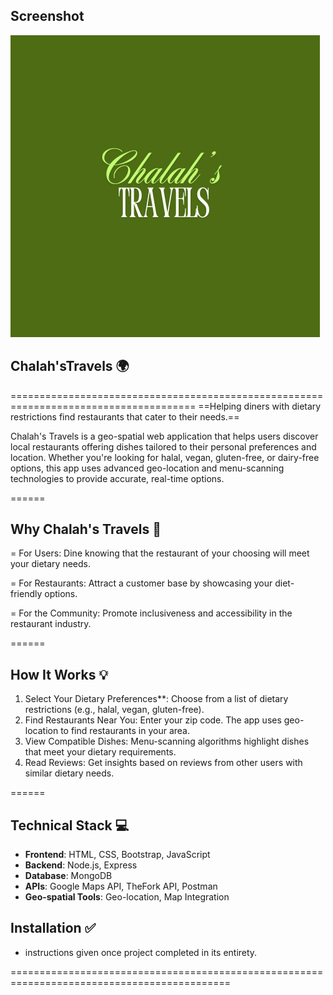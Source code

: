 ## Screenshot
![Chalah's Travels Logo](image.png)


## Chalah'sTravels 🌍
======================================================================================
==Helping diners with dietary restrictions find restaurants that cater to their needs.==

Chalah's Travels is a geo-spatial web application that helps users discover local restaurants offering dishes tailored to their personal preferences and location. Whether you're looking for halal, vegan, gluten-free, or dairy-free options, this app uses advanced geo-location and menu-scanning technologies to provide accurate, real-time options.

======

## Why Chalah's Travels 🤔 
= For Users: Dine knowing that the restaurant of your choosing will meet your dietary needs.

= For Restaurants: Attract a customer base by showcasing your diet-friendly options.

= For the Community: Promote inclusiveness and accessibility in the restaurant industry.

======

## How It Works 💡
1. Select Your Dietary Preferences**: Choose from a list of dietary restrictions (e.g., halal, vegan, gluten-free).
2. Find Restaurants Near You: Enter your zip code. The app uses geo-location to find restaurants in your area.
3. View Compatible Dishes: Menu-scanning algorithms highlight dishes that meet your dietary requirements.
4. Read Reviews: Get insights based on reviews from other users with similar dietary needs.

======

## Technical Stack 💻
- **Frontend**: HTML, CSS, Bootstrap, JavaScript
- **Backend**: Node.js, Express
- **Database**: MongoDB
- **APIs**: Google Maps API, TheFork API, Postman
- **Geo-spatial Tools**: Geo-location, Map Integration

## Installation ✅
- instructions given once project completed in its entirety.

============================================================================================
